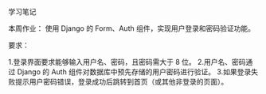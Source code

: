 学习笔记

本周作业：
使用 Django 的 Form、Auth 组件，实现用户登录和密码验证功能。

要求：

1.登录界面要求能够输入用户名、密码，且密码需大于 8 位。
2.用户名、密码通过 Django 的 Auth 组件对数据库中预先存储的用户密码进行验证。
3.如果登录失败提示用户密码错误，登录成功后跳转到首页（或其他非登录的页面）。